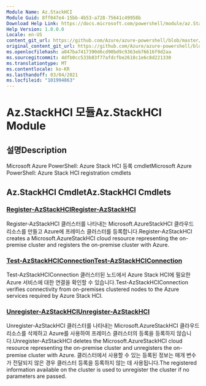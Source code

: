 ```yaml
---
Module Name: Az.StackHCI
Module Guid: 8ff047e4-15bb-4b53-a728-75641c49958b
Download Help Link: https://docs.microsoft.com/powershell/module/az.StackHCI
Help Version: 1.0.0.0
Locale: en-US
content_git_url: https://github.com/Azure/azure-powershell/blob/master/src/StackHCI/help/Az.StackHCI.md
original_content_git_url: https://github.com/Azure/azure-powershell/blob/master/src/StackHCI/help/Az.StackHCI.md
ms.openlocfilehash: a047ba7417390d6cd90bd9c9363eb76616f9d2aa
ms.sourcegitcommit: 4dfb0cc533b83f77afdcfbe2618c1e6c8d221330
ms.translationtype: MT
ms.contentlocale: ko-KR
ms.lasthandoff: 03/04/2021
ms.locfileid: "101994863"
---
```

# <span data-ttu-id="68cbf-101">Az.StackHCI 모듈</span><span class="sxs-lookup"><span data-stu-id="68cbf-101">Az.StackHCI Module</span></span>
## <span data-ttu-id="68cbf-102">설명</span><span class="sxs-lookup"><span data-stu-id="68cbf-102">Description</span></span>
<span data-ttu-id="68cbf-103">Microsoft Azure PowerShell: Azure Stack HCI 등록 cmdlet</span><span class="sxs-lookup"><span data-stu-id="68cbf-103">Microsoft Azure PowerShell: Azure Stack HCI registration cmdlets</span></span>

## <span data-ttu-id="68cbf-104">Az.StackHCI Cmdlet</span><span class="sxs-lookup"><span data-stu-id="68cbf-104">Az.StackHCI Cmdlets</span></span>
### [<span data-ttu-id="68cbf-105">Register-AzStackHCI</span><span class="sxs-lookup"><span data-stu-id="68cbf-105">Register-AzStackHCI</span></span>](Register-AzStackHCI.md)
<span data-ttu-id="68cbf-106">Register-AzStackHCI 클러스터를 나타내는 Microsoft.AzureStackHCI 클라우드 리소스를 만들고 Azure에 프레미스 클러스터를 등록합니다.</span><span class="sxs-lookup"><span data-stu-id="68cbf-106">Register-AzStackHCI creates a Microsoft.AzureStackHCI cloud resource representing the on-premise cluster and registers the on-premise cluster with Azure.</span></span>

### [<span data-ttu-id="68cbf-107">Test-AzStackHCIConnection</span><span class="sxs-lookup"><span data-stu-id="68cbf-107">Test-AzStackHCIConnection</span></span>](Test-AzStackHCIConnection.md)
<span data-ttu-id="68cbf-108">Test-AzStackHCIConnection 클러스터된 노드에서 Azure Stack HCI에 필요한 Azure 서비스에 대한 연결을 확인할 수 있습니다.</span><span class="sxs-lookup"><span data-stu-id="68cbf-108">Test-AzStackHCIConnection verifies connectivity from on-premises clustered nodes to the Azure services required by Azure Stack HCI.</span></span>

### [<span data-ttu-id="68cbf-109">Unregister-AzStackHCI</span><span class="sxs-lookup"><span data-stu-id="68cbf-109">Unregister-AzStackHCI</span></span>](Unregister-AzStackHCI.md)
<span data-ttu-id="68cbf-110">Unregister-AzStackHCI 클러스터를 나타내는 Microsoft.AzureStackHCI 클라우드 리소스를 삭제하고 Azure를 사용하여 프레미스 클러스터의 등록을 등록하지 않습니다.</span><span class="sxs-lookup"><span data-stu-id="68cbf-110">Unregister-AzStackHCI deletes the Microsoft.AzureStackHCI cloud resource representing the on-premise cluster and unregisters the on-premise cluster with Azure.</span></span>
<span data-ttu-id="68cbf-111">클러스터에서 사용할 수 있는 등록된 정보는 매개 변수가 전달되지 않은 경우 클러스터 등록을 등록하지 않는 데 사용됩니다.</span><span class="sxs-lookup"><span data-stu-id="68cbf-111">The registered information available on the cluster is used to unregister the cluster if no parameters are passed.</span></span>

